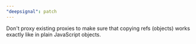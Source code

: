 ```yaml
---
"deepsignal": patch
---
```


Don't proxy existing proxies to make sure that copying refs (objects) works exactly like in plain JavaScript objects.
